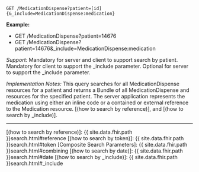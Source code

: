 
`GET /MedicationDispense?patient=[id]{&_include=MedicationDispense:medication}`


**Example:**

-  GET /MedicationDispense?patient=14676
-  GET /MedicationDispense?patient=14676&_include=MedicationDispense:medication

*Support:* Mandatory for server and client to support search by patient. Mandatory for client to support the _include parameter. Optional for server to support the _include parameter.

*Implementation Notes:*   This query searches for all MedicationDispense resources for a patient and returns a Bundle of all MedicationDispense and resources for the specified patient. The server application represents the medication using either an inline code or a contained or external reference to the Medication resource. [(how to search by reference)], and [(how to search by _include)].

-------

  [(how to search by reference)]: {{ site.data.fhir.path }}search.html#reference
  [(how to search by token)]: {{ site.data.fhir.path }}search.html#token
  [Composite Search Parameters]: {{ site.data.fhir.path }}search.html#combining
  [(how to search by date)]: {{ site.data.fhir.path }}search.html#date
  [(how to search by _include)]: {{ site.data.fhir.path }}search.html#_include
